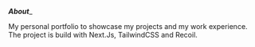 ***About***_

My personal portfolio to showcase my projects and my work experience. The project is build with Next.Js, TailwindCSS and Recoil.